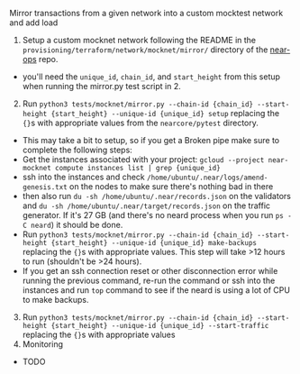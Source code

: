 Mirror transactions from a given network into a custom mocktest network and add load

1. Setup a custom mocknet network following the README in the `provisioning/terraform/network/mocknet/mirror/` directory of the [near-ops](https://github.com/near/near-ops) repo.
- you'll need the `unique_id`, `chain_id`, and `start_height` from this setup when running the mirror.py test script in 2.
2. Run `python3 tests/mocknet/mirror.py --chain-id {chain_id} --start-height {start_height} --unique-id {unique_id} setup` replacing the `{}`s with appropriate values from the `nearcore/pytest` directory.
- This may take a bit to setup, so if you get a Broken pipe make sure to complete the following steps:
- Get the instances associated with your project: `gcloud --project near-mocknet compute instances list | grep {unique_id}`
- ssh into the instances and check `/home/ubuntu/.near/logs/amend-genesis.txt` on the nodes to make sure there's nothing bad in there
- then also run `du -sh /home/ubuntu/.near/records.json` on the validators and  `du -sh /home/ubuntu/.near/target/records.json` on the traffic generator. If it's 27 GB (and there's no neard process when you run `ps -C neard`) it should be done.
- Run `python3 tests/mocknet/mirror.py --chain-id {chain_id} --start-height {start_height} --unique-id {unique_id} make-backups` replacing the `{}`s with appropriate values. This step will take >12 hours to run (shouldn't be >24 hours).
- If you get an ssh connection reset or other disconnection error while running the previous command, re-run the command or ssh into the instances and run `top` command to see if the neard is using a lot of CPU to make backups. 
3. Run `python3 tests/mocknet/mirror.py --chain-id {chain_id} --start-height {start_height} --unique-id {unique_id} --start-traffic` replacing the `{}`s with appropriate values
4. Monitoring
- TODO
